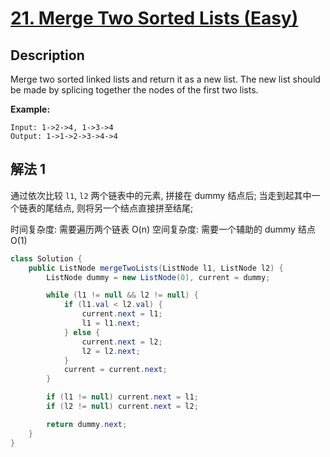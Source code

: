# [21. Merge Two Sorted Lists (Easy)](https://leetcode.com/problems/delete-node-in-a-linked-list/)

## Description


Merge two sorted linked lists and return it as a new list. The new list should be made by splicing together the nodes of the first two lists.

**Example:**

```
Input: 1->2->4, 1->3->4
Output: 1->1->2->3->4->4
```


## 解法 1
通过依次比较 `l1`, `l2` 两个链表中的元素, 拼接在 dummy 结点后; 当走到起其中一个链表的尾结点, 则将另一个结点直接拼至结尾;

时间复杂度: 需要遍历两个链表 O(n)
空间复杂度: 需要一个辅助的 dummy 结点 O(1)

```java
class Solution {
    public ListNode mergeTwoLists(ListNode l1, ListNode l2) {
        ListNode dummy = new ListNode(0), current = dummy;

        while (l1 != null && l2 != null) {
            if (l1.val < l2.val) {
                current.next = l1;
                l1 = l1.next;
            } else {
                current.next = l2;
                l2 = l2.next;
            }
            current = current.next;
        }

        if (l1 != null) current.next = l1;
        if (l2 != null) current.next = l2;

        return dummy.next;
    }
}
```
